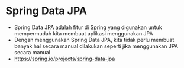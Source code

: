 # Spring Data JPA
* Spring Data JPA adalah fitur di Spring yang digunakan untuk mempermudah kita membuat aplikasi menggunakan JPA
* Dengan menggunakan Spring Data JPA, kita tidak perlu membuat banyak hal secara manual dilakukan seperti jika menggunakan JPA secara manual
* https://spring.io/projects/spring-data-jpa 
